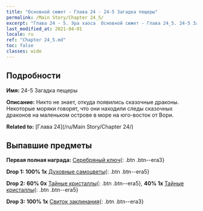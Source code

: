 ```yaml
---
title: "Основной сюжет - Глава 24 - 24-5 Загадка пещеры"
permalink: /Main Story/Chapter 24_5/
excerpt: "Глава 24 - 5. Эра хаоса  Основной сюжет - Глава 24_5. 24-5 Загадка пещеры"
last_modified_at: 2021-04-01
locale: ru
ref: "Chapter 24_5.md"
toc: false
classes: wide
---
```


## Подробности

 **Имя:** 24-5 Загадка пещеры

 **Описание:** Никто не знает, откуда появились сказочные драконы. Некоторые моряки говорят, что они находили следы сказочных драконов на маленьком острове в море на юго-восток от Вори.

 **Related to:** [Глава 24](/ru/Main Story/Chapter 24/)

## Выпавшие предметы

 **Первая полная награда:** [Серебряный ключ](/ru/Items/con_693/){: .btn .btn--era3}

 **Drop 1:** **100% 1x** [Духовные самоцветы](/ru/Items/mat_86/){: .btn .btn--era5}

 **Drop 2:** **60% 0x** [Тайные кристаллы](/ru/Items/mat_80/){: .btn .btn--era5}, **40% 1x** [Тайные кристаллы](/ru/Items/mat_80/){: .btn .btn--era5}

 **Drop 3:** **100% 1x** [Свиток заклинания](/ru/Items/con_694/){: .btn .btn--era3}

